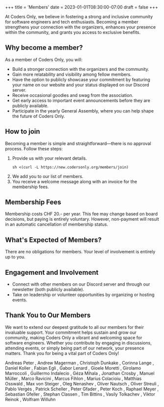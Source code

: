 +++
title = 'Members'
date = 2023-01-01T08:30:00-07:00
draft = false
+++

At Coders Only, we believe in fostering a strong and inclusive community for
software engineers and tech enthusiasts. Becoming a member strengthens your
connection with the organizers, enhances your presence within the community,
and grants you access to exclusive benefits.

## Why become a member?

As a member of Coders Only, you will:
- Build a stronger connection with the organizers and the community.
- Gain more relatability and visibility among fellow members.
- Have the option to publicly showcase your commitment by featuring your name
  on our website and your status displayed on our Discord server.
- Receive occasional goodies and swag from the association.
- Get early access to important event announcements before they are publicly
  available.
- Participate in the yearly General Assembly, where you can help shape the
  future of Coders Only.

## How to join

Becoming a member is simple and straightforward—there is no approval process.
Follow these steps:

1. Provide us with your relevant details.
   ```shell
   sh <(curl -L https://new.codersonly.org/members/join)
   ```
2. We add you to our list of members.
3. You receive a welcome message along with an invoice for the membership fees.

## Membership Fees

Membership costs CHF 20.- per year. This fee may change based on board
decisions, but paying is entirely voluntary. However, non-payment will result
in an automatic cancellation of membership status.

## What's Expected of Members?

There are no obligations for members. Your level of involvement is entirely up
to you.

## Engagement and Involvement

- Connect with other members on our Discord server and through our newsletter
  (both publicly available).
- Take on leadership or volunteer opportunities by organizing or hosting
  events.

## Thank You to Our Members

We want to extend our deepest gratitude to all our members for their invaluable
support. Your commitment helps sustain and grow our community, making Coders
Only a vibrant and welcoming space for software engineers. Whether you
contribute by engaging in discussions, attending events, or simply being part
of our network, your presence matters. Thank you for being a vital part of
Coders Only!

Andreas Peter
, Andrew Magerman
, Christoph Dunkake
, Corinna Lange
, Daniel Koller
, Fabian Egli
, Gabor Lenard
, Gioele Moretti
, Girolamo Marroccoli
, Guillermo Indalecio
, Géza Mihala
, Jonathan Crosby
, Manuel Müller
, Marco Ravicini
, Marcus Fihlon
, Marius Colacioiu
, Matthias Osswald
, Max von Steiger
, Oleg Nenashev
, Oliver Nautsch
, Oliver Streuli
, Pablo Vergés
, Patrick Scheller
, Peter Gfader
, Peter Koch
, Raphael Meyer
, Sebastian Gfeller
, Stephan Classen
, Tim Bittins
, Vasily Tolkachev
, Viktor Reinok
, Wolfram Willuhn

